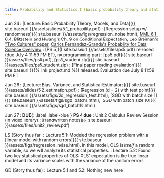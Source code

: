```yaml
---
title: Probability and Statistics I (basic probability theory and statistical estimation)
---
```

Jun 24
: [Lecture: Basic Probability Theory, Models, and Data]({{ site.baseurl }}/assets/slides/5.1_probability.pdf)
    : [Regression setup w/ randomness]({{ site.baseurl }}/assets/figs/regression_noise.html), [MML 6.1-6.4](https://mml-book.github.io/book/mml-book.pdf), [Blitzstein and Hwang's Ch. 9 on Conditional Expectation](https://drive.google.com/file/d/1VmkAAGOYCTORq1wxSQqy255qLJjTNvBI/edit), [Leo Breiman's "Two Cultures" paper](https://www2.math.uu.se/~thulin/mm/breiman.pdf), [Carlos Fernandez-Granda's Probability for Data Science Overview](https://www.ps4ds.net/videos/probability.html)
: [PS 5]({{ site.baseurl }}/assets/files/ps5.pdf) released (due July 4 11:59 PM ET), no programming part
  : [ps5.pdf]({{ site.baseurl }}/assets/files/ps5.pdf), [ps5_student.zip]({{ site.baseurl }}/assets/files/ps5_student.zip)
: [Final paper reading evaluation]({{ site.baseurl }}{% link project.md %}) released. Evaluation due July 8 11:59 PM ET 

Jun 26
: [Lecture: Bias, Variance, and Statistical Estimators]({{ site.baseurl }}/assets/slides/5.2_estimation.pdf)
    : [Regression (d = 2) with test point]({{ site.baseurl }}/assets/figs/2d_regression_test.html), [SGD with batch size 1]({{ site.baseurl }}/assets/figs/sgd_batch1.html), [SGD with batch size 10]({{ site.baseurl }}/assets/figs/sgd_batch10.html)

Jun 27
: **DUE**{: .label .label-blue } **PS 4 due**
: Unit 2 Calculus Review Session (in video library)
    : [Handwritten notes]({{ site.baseurl }}/assets/files/unit2_review.pdf)

LS (Story thus far)
: Lecture 5.1: Modeled the regression problem with a [linear model with random errors]({{ site.baseurl }}/assets/figs/regression_noise.html). In this model, OLS is *itself* a random variable, so we will analyze its statistical properties.
: Lecture 5.2: Found two key statistical properties of OLS: OLS' expectation is the true linear model and its variance scales with the variance of the random errors.

GD (Story thus far)
: Lecture 5.1 and 5.2: Nothing new here.
